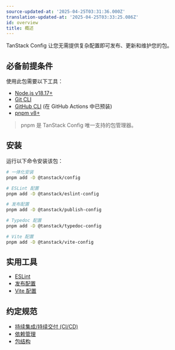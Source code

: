 ```yaml
---
source-updated-at: '2025-04-25T03:31:36.000Z'
translation-updated-at: '2025-04-25T03:33:25.086Z'
id: overview
title: 概述
---
```

TanStack Config 让您无需提供复杂配置即可发布、更新和维护您的包。

## 必备前提条件

使用此包需要以下工具：

- [Node.js v18.17+](https://nodejs.org/en/download/current/)
- [Git CLI](https://git-scm.com/downloads)
- [GitHub CLI](https://cli.github.com/) (在 GitHub Actions 中已预装)
- [pnpm v8+](https://pnpm.io/)

> pnpm 是 TanStack Config 唯一支持的包管理器。

## 安装

运行以下命令安装该包：

```bash
# 一体化安装
pnpm add -D @tanstack/config

# ESLint 配置
pnpm add -D @tanstack/eslint-config

# 发布配置
pnpm add -D @tanstack/publish-config

# Typedoc 配置
pnpm add -D @tanstack/typedoc-config

# Vite 配置
pnpm add -D @tanstack/vite-config
```

## 实用工具

- [ESLint](./eslint.md)
- [发布配置](./publish.md)
- [Vite 配置](./vite.md)

## 约定规范

- [持续集成/持续交付 (CI/CD)](./ci-cd.md)
- [依赖管理](./dependencies.md)
- [包结构](./package-structure.md)
